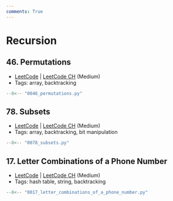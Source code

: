 ```yaml
---
comments: True
---
```


# Recursion

## 46. Permutations

-   [LeetCode](https://leetcode.com/problems/permutations/) | [LeetCode CH](https://leetcode.cn/problems/permutations/) (Medium)
-   Tags: array, backtracking

```python title="46. Permutations"
--8<-- "0046_permutations.py"
```

## 78. Subsets

-   [LeetCode](https://leetcode.com/problems/subsets/) | [LeetCode CH](https://leetcode.cn/problems/subsets/) (Medium)
-   Tags: array, backtracking, bit manipulation

```python title="78. Subsets"
--8<-- "0078_subsets.py"
```

## 17. Letter Combinations of a Phone Number

-   [LeetCode](https://leetcode.com/problems/letter-combinations-of-a-phone-number/) | [LeetCode CH](https://leetcode.cn/problems/letter-combinations-of-a-phone-number/) (Medium)
-   Tags: hash table, string, backtracking

```python title="17. Letter Combinations of a Phone Number"
--8<-- "0017_letter_combinations_of_a_phone_number.py"
```
